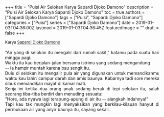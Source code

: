 +++
title = "Puisi Air Selokan Karya Sapardi Djoko Damono"
description = "Puisi Air Selokan Karya Sapardi Djoko Damono"
toc = true
authors = ["Sapardi Djoko Damono"]
tags = ["Puisi", "Sapardi Djoko Damono"]
categories = ["Puisi"]
series = ["Sapardi Djoko Damono"]
date = 2019-01-03T04:36:00Z
lastmod = 2019-01-03T04:36:45Z
featuredImage = ""
draft = false
+++

<div style="text-align: justify;">
<div style="font-size: small;">Karya <a href="/authors/sapardi-djoko-damono/" target="_blank">Sapardi Djoko Damono</a></div><br />
"Air yang di selokan itu mengalir dari rumah sakit," katamu pada suatu hari minggu pagi.<br />Waktu itu kau berjalan-jalan bersama istrimu yang sedang mengandung<br />-- ia hampir muntah karena bau sengit itu.<br />Dulu di selokan itu mengalir pula air yang digunakan untuk memandikanmu waktu kau lahir: campur darah dan amis baunya. Kabarnya tadi sore mereka sibuk memandikan mayat di kamar mati.<br />Senja ini ketika dua orang anak sedang berak di tepi selokan itu, salah seorang tiba-tiba berdiri dan menuding sesuatu:<br />"Hore, ada nyawa lagi terapung-apung di air itu -- alangkah indahnya!"<br />Tapi kau tak mungkin lagi menyaksikan yang berkilau-kilauan hanyut di permukaan air yang anyir baunya itu, sayang sekali.</div>
